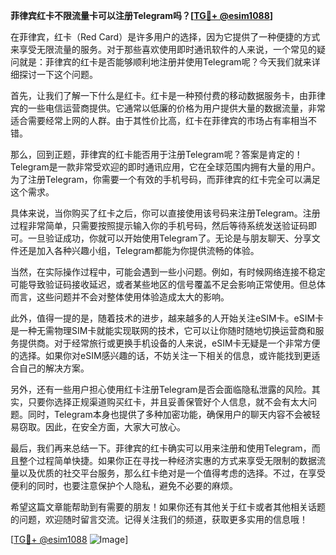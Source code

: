 **菲律宾红卡不限流量卡可以注册Telegram吗？[[TG💪+ @esim1088](https://t.me/s/esim1088)]**

在菲律宾，红卡（Red Card）是许多用户的选择，因为它提供了一种便捷的方式来享受无限流量的服务。对于那些喜欢使用即时通讯软件的人来说，一个常见的疑问就是：菲律宾的红卡是否能够顺利地注册并使用Telegram呢？今天我们就来详细探讨一下这个问题。

首先，让我们了解一下什么是红卡。红卡是一种预付费的移动数据服务卡，由菲律宾的一些电信运营商提供。它通常以低廉的价格为用户提供大量的数据流量，非常适合需要经常上网的人群。由于其性价比高，红卡在菲律宾的市场占有率相当不错。

那么，回到正题，菲律宾的红卡能否用于注册Telegram呢？答案是肯定的！Telegram是一款非常受欢迎的即时通讯应用，它在全球范围内拥有大量的用户。为了注册Telegram，你需要一个有效的手机号码，而菲律宾的红卡完全可以满足这个需求。

具体来说，当你购买了红卡之后，你可以直接使用该号码来注册Telegram。注册过程非常简单，只需要按照提示输入你的手机号码，然后等待系统发送验证码即可。一旦验证成功，你就可以开始使用Telegram了。无论是与朋友聊天、分享文件还是加入各种兴趣小组，Telegram都能为你提供流畅的体验。

当然，在实际操作过程中，可能会遇到一些小问题。例如，有时候网络连接不稳定可能导致验证码接收延迟，或者某些地区的信号覆盖不足会影响正常使用。但总体而言，这些问题并不会对整体使用体验造成太大的影响。

此外，值得一提的是，随着技术的进步，越来越多的人开始关注eSIM卡。eSIM卡是一种无需物理SIM卡就能实现联网的技术，它可以让你随时随地切换运营商和服务提供商。对于经常旅行或更换手机设备的人来说，eSIM卡无疑是一个非常方便的选择。如果你对eSIM感兴趣的话，不妨关注一下相关的信息，或许能找到更适合自己的解决方案。

另外，还有一些用户担心使用红卡注册Telegram是否会面临隐私泄露的风险。其实，只要你选择正规渠道购买红卡，并且妥善保管好个人信息，就不会有太大问题。同时，Telegram本身也提供了多种加密功能，确保用户的聊天内容不会被轻易窃取。因此，在安全方面，大家大可放心。

最后，我们再来总结一下。菲律宾的红卡确实可以用来注册和使用Telegram，而且整个过程简单快捷。如果你正在寻找一种经济实惠的方式来享受无限制的数据流量以及优质的社交平台服务，那么红卡绝对是一个值得考虑的选择。不过，在享受便利的同时，也要注意保护个人隐私，避免不必要的麻烦。

希望这篇文章能帮助到有需要的朋友！如果你还有其他关于红卡或者其他相关话题的问题，欢迎随时留言交流。记得关注我们的频道，获取更多实用的信息哦！

[[TG💪+ @esim1088](https://t.me/s/esim1088) ![Image](https://i.postimg.cc/4NQfJmqS/Snipaste-2025-05-13-00-14-12.png)]